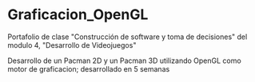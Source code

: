 # Graficacion_OpenGL
Portafolio de clase "Construcción de software y toma de decisiones" del modulo 4, "Desarrollo de Videojuegos"

Desarrollo de un Pacman 2D y un Pacman 3D utilizando OpenGL como motor de graficacion; desarrollado en 5 semanas
